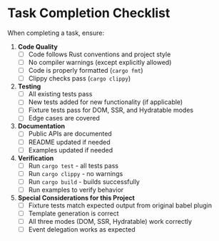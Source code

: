 # Task Completion Checklist

When completing a task, ensure:

1. **Code Quality**
   - [ ] Code follows Rust conventions and project style
   - [ ] No compiler warnings (except explicitly allowed)
   - [ ] Code is properly formatted (`cargo fmt`)
   - [ ] Clippy checks pass (`cargo clippy`)

2. **Testing**
   - [ ] All existing tests pass
   - [ ] New tests added for new functionality (if applicable)
   - [ ] Fixture tests pass for DOM, SSR, and Hydratable modes
   - [ ] Edge cases are covered

3. **Documentation**
   - [ ] Public APIs are documented
   - [ ] README updated if needed
   - [ ] Examples updated if needed

4. **Verification**
   - [ ] Run `cargo test` - all tests pass
   - [ ] Run `cargo clippy` - no warnings
   - [ ] Run `cargo build` - builds successfully
   - [ ] Run examples to verify behavior

5. **Special Considerations for this Project**
   - [ ] Fixture tests match expected output from original babel plugin
   - [ ] Template generation is correct
   - [ ] All three modes (DOM, SSR, Hydratable) work correctly
   - [ ] Event delegation works as expected
